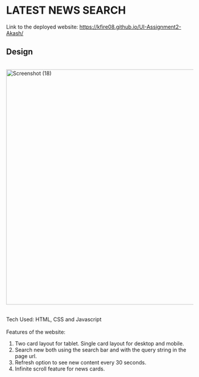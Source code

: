# LATEST NEWS SEARCH
Link to the deployed website: https://kfire08.github.io/UI-Assignment2-Akash/
## Design
<br/>
<img width="633" alt="Screenshot (18)" src="https://user-images.githubusercontent.com/43553695/185474605-dc5651d2-ae3b-4a41-aa80-caf558101a17.png">
<br/><br/>

Tech Used: HTML, CSS and Javascript
<br/><br>
Features of the website:
<br/>
1. Two card layout for tablet. Single card layout for desktop and mobile.
2. Search new both using the search bar and with the query string in the page url.
3. Refresh option to see new content every 30 seconds.
4. Infinite scroll feature for news cards.
